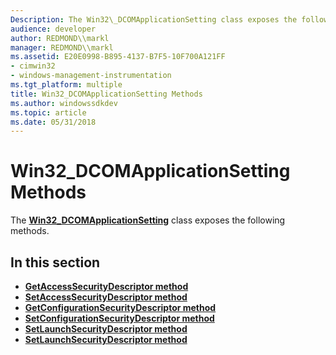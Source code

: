 ```yaml
---
Description: The Win32\_DCOMApplicationSetting class exposes the following methods.
audience: developer
author: REDMOND\\markl
manager: REDMOND\\markl
ms.assetid: E20E0998-B895-4137-B7F5-10F700A121FF
- cimwin32
- windows-management-instrumentation
ms.tgt_platform: multiple
title: Win32_DCOMApplicationSetting Methods
ms.author: windowssdkdev
ms.topic: article
ms.date: 05/31/2018
---
```


# Win32\_DCOMApplicationSetting Methods

The [**Win32\_DCOMApplicationSetting**](win32-dcomapplicationsetting.md) class exposes the following methods.

## In this section

-   [**GetAccessSecurityDescriptor method**](getaccesssecuritydescriptor-method-in-class-win32-dcomapplicationsetting.md)
-   [**SetAccessSecurityDescriptor method**](setaccesssecuritydescriptor-method-in-class-win32-dcomapplicationsetting.md)
-   [**GetConfigurationSecurityDescriptor method**](getconfigurationsecuritydescriptor-method-in-class-win32-dcomapplicationsetting.md)
-   [**SetConfigurationSecurityDescriptor method**](setconfigurationsecuritydescriptor-method-in-class-win32-dcomapplicationsetting.md)
-   [**SetLaunchSecurityDescriptor method**](getlaunchsecuritydescriptor-in-class-win32-dcomapplicationsetting.md)
-   [**SetLaunchSecurityDescriptor method**](setlaunchsecuritydescriptor-method-in-class-win32-dcomapplicationsetting.md)

 

 



